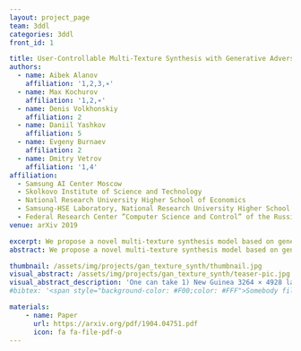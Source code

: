 ```yaml
---
layout: project_page
team: 3ddl
categories: 3ddl
front_id: 1

title: User-Controllable Multi-Texture Synthesis with Generative Adversarial Networks
authors:
  - name: Aibek Alanov
    affiliation: '1,2,3,∗'
  - name: Max Kochurov
    affiliation: '1,2,∗'
  - name: Denis Volkhonskiy
    affiliation: 2
  - name: Daniil Yashkov
    affiliation: 5
  - name: Evgeny Burnaev
    affiliation: 2
  - name: Dmitry Vetrov
    affiliation: '1,4'
affiliation:
  - Samsung AI Center Moscow
  - Skolkovo Institute of Science and Technology
  - National Research University Higher School of Economics
  - Samsung-HSE Laboratory, National Research University Higher School of Economics
  - Federal Research Center ”Computer Science and Control” of the Russian Academy of Sciences
venue: arXiv 2019

excerpt: We propose a novel multi-texture synthesis model based on generative adversarial networks (GANs) with a user-controllable mechanism. The user control ability allows us to explicitly specify the texture which should be generated by the model. This property follows from using an encoder part which learns a latent representation for each texture from the dataset.
abstract: We propose a novel multi-texture synthesis model based on generative adversarial networks (GANs) with a user-controllable mechanism. The user control ability allows to explicitly specify the texture which should be generated by the model. This property follows from using an encoder part which learns a latent representation for each texture from the dataset. To ensure a dataset coverage, we use an adversarial loss function that penalizes for incorrect reproductions of a given texture. In experiments, we show that our model can learn descriptive texture manifolds for large data sets and from raw data such as a collection of high-resolution photos. Moreover, we apply our method to produce 3D textures and show that it outperforms existing baselines.

thumbnail: /assets/img/projects/gan_texture_synth/thumbnail.jpg
visual_abstract: /assets/img/projects/gan_texture_synth/teaser-pic.jpg
visual_abstract_description: 'One can take 1) New Guinea 3264 × 4928 landscape photo, learn 2) a manifold of 2D texture embeddings for this photo, visualize 3) texture map for the image and perform 4) texture detection for a patch using distances between learned embeddings'
#bibtex: '<span style="background-color: #F00;color: #FFF">Somebody fill this with bibtex when it is published'

materials:
    - name: Paper
      url: https://arxiv.org/pdf/1904.04751.pdf
      icon: fa fa-file-pdf-o
---
```

